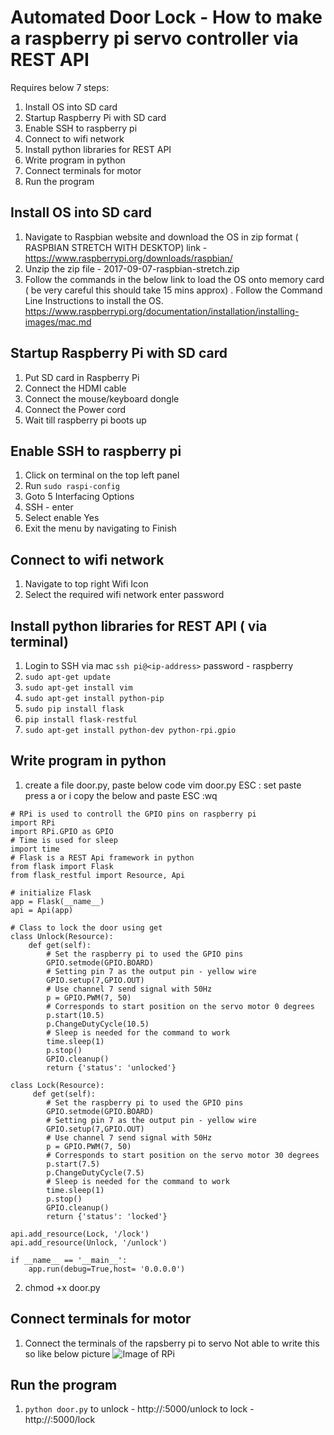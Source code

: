 
# Automated Door Lock - How to make a raspberry pi servo controller via REST API

Requires below 7 steps:
1. Install OS into SD card
2. Startup Raspberry Pi with SD card
3. Enable SSH to raspberry pi
4. Connect to wifi network
5. Install python libraries for REST API
6. Write program in python
7. Connect terminals for motor
8. Run the program


## Install OS into SD card
1. Navigate to Raspbian website and download the OS in zip format (
RASPBIAN STRETCH WITH DESKTOP)
link - https://www.raspberrypi.org/downloads/raspbian/
2. Unzip the zip file - 2017-09-07-raspbian-stretch.zip
3. Follow the commands in the below link to load the OS onto memory card ( be very careful this should take 15 mins approx) . Follow the Command Line Instructions to install the OS.
https://www.raspberrypi.org/documentation/installation/installing-images/mac.md


## Startup Raspberry Pi with SD card
1. Put SD card in Raspberry Pi 
2. Connect the HDMI cable
3. Connect the mouse/keyboard dongle
4. Connect the Power cord
5. Wait till raspberry pi boots up


## Enable SSH to raspberry pi
1. Click on terminal on the top left panel
2. Run `sudo raspi-config`
3. Goto 5 Interfacing Options
4. SSH - enter
5. Select enable Yes
6. Exit the menu by navigating to Finish


## Connect to wifi network 
1. Navigate to top right Wifi Icon
2. Select the required wifi network enter password


## Install python libraries for REST API ( via terminal)
1. Login to SSH via mac `ssh pi@<ip-address>`
   password - raspberry 
2. `sudo apt-get update`
3. `sudo apt-get install vim`
4. `sudo apt-get install python-pip`
5. `sudo pip install flask`
6. `pip install flask-restful`
7. `sudo apt-get install python-dev python-rpi.gpio`


## Write program in python
1. create a file door.py, paste below code
vim door.py
ESC : set paste
press a or i
copy the below and paste
ESC :wq
```
# RPi is used to controll the GPIO pins on raspberry pi
import RPi
import RPi.GPIO as GPIO
# Time is used for sleep
import time
# Flask is a REST Api framework in python
from flask import Flask
from flask_restful import Resource, Api

# initialize Flask
app = Flask(__name__)
api = Api(app)

# Class to lock the door using get
class Unlock(Resource):
    def get(self):
        # Set the raspberry pi to used the GPIO pins
        GPIO.setmode(GPIO.BOARD)
        # Setting pin 7 as the output pin - yellow wire
        GPIO.setup(7,GPIO.OUT)
        # Use channel 7 send signal with 50Hz
        p = GPIO.PWM(7, 50)
        # Corresponds to start position on the servo motor 0 degrees
        p.start(10.5)
        p.ChangeDutyCycle(10.5)
        # Sleep is needed for the command to work
        time.sleep(1)
        p.stop()
        GPIO.cleanup()
        return {'status': 'unlocked'}

class Lock(Resource):
     def get(self):
        # Set the raspberry pi to used the GPIO pins
        GPIO.setmode(GPIO.BOARD)
        # Setting pin 7 as the output pin - yellow wire
        GPIO.setup(7,GPIO.OUT)
        # Use channel 7 send signal with 50Hz
        p = GPIO.PWM(7, 50)
        # Corresponds to start position on the servo motor 30 degrees
        p.start(7.5)
        p.ChangeDutyCycle(7.5)
        # Sleep is needed for the command to work
        time.sleep(1)
        p.stop()
        GPIO.cleanup()
        return {'status': 'locked'}

api.add_resource(Lock, '/lock')
api.add_resource(Unlock, '/unlock')

if __name__ == '__main__':
    app.run(debug=True,host= '0.0.0.0')
```
2. chmod +x door.py

## Connect terminals for motor
1. Connect the terminals of the rapsberry pi to servo
   Not able to write this so like below picture
   ![Image of RPi](IMG_2405.JPG)

## Run the program
1. `python door.py`
to unlock - http://<ip address>:5000/unlock
to lock - http://<ip address>:5000/lock


